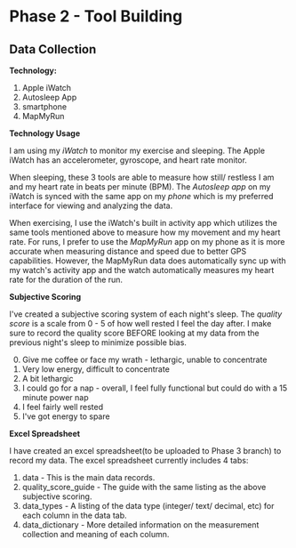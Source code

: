# Phase 2 - Tool Building

## Data Collection

**Technology:**
 1. Apple iWatch
 2. Autosleep App
 3. smartphone
 4. MapMyRun

**Technology Usage**

I am using my *iWatch* to monitor my exercise and sleeping. The Apple iWatch has an accelerometer, gyroscope, and heart rate monitor. 

When sleeping, these 3 tools are able to measure how still/ restless I am and my heart rate in beats per minute (BPM). The *Autosleep app* on my iWatch is synced with the same app on my *phone* which is my preferred interface for viewing and analyzing the data. 

When exercising, I use the iWatch's built in activity app which utilizes the same tools mentioned above to measure how my movement and my heart rate. For runs, I prefer to use the *MapMyRun* app on my phone as it is more accurate when measuring distance and speed due to better GPS capabilities. However, the MapMyRun data does automatically sync up with my watch's activity app and the watch automatically measures my heart rate for the duration of the run. 

**Subjective Scoring**

I've created a subjective scoring system of each night's sleep. The *quality score* is a scale from 0 - 5 of how well rested I feel the day after. I make sure to record the quality score BEFORE looking at my data from the previous night's sleep to minimize possible bias.

 0. Give me coffee or face my wrath - lethargic, unable to concentrate
 1. Very low energy, difficult to concentrate
 2. A bit lethargic
 3. I could go for a nap - overall, I feel fully functional but could do with a 15 minute power nap
 4. I feel fairly well rested
 5. I've got energy to spare

**Excel Spreadsheet** 

I have created an excel spreadsheet(to be uploaded to Phase 3 branch) to record my data. The excel spreadsheet currently includes 4 tabs:
 1. data - This is the main data records. 
 2. quality_score_guide - The guide with the same listing as the above subjective scoring.
 3. data_types - A listing of the data type (integer/ text/ decimal, etc) for each column in the data tab.
 4. data_dictionary - More detailed information on the measurement collection and meaning of each column. 
